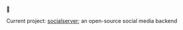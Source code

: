 👋

Current project: [socialserver](https://github.com/niallasher/socialserver-neo); an open-source social media backend
